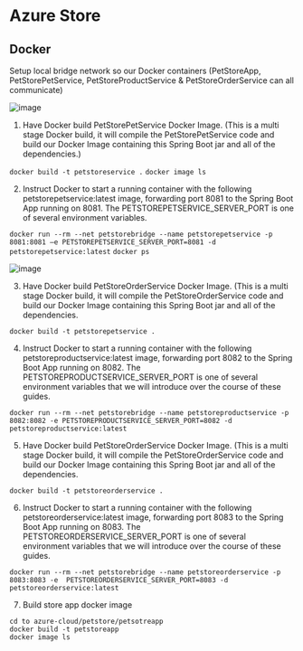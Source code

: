 # Azure Store

## Docker

Setup local bridge network so our Docker containers (PetStoreApp, PetStorePetService, PetStoreProductService & PetStoreOrderService can all communicate)

![image](https://github.com/linkgoba/Azure-Store/assets/129736461/f8f84fb6-c354-4060-bbf3-4d907c66ef31)

1. Have Docker build PetStorePetService Docker Image. (This is a multi stage Docker build, it  will compile the PetStorePetService code and build our Docker Image containing this Spring Boot jar and all of the dependencies.)

` docker build -t petstoreservice . `
` docker image ls `

2. Instruct Docker to  start a running container with the following petstorepetservice:latest image, forwarding port 8081 to the Spring Boot App running on 8081. The PETSTOREPETSERVICE_SERVER_PORT is one of several environment variables.

` docker run --rm --net petstorebridge --name petstorepetservice -p 8081:8081 –e PETSTOREPETSERVICE_SERVER_PORT=8081 -d petstorepetservice:latest ` 
` docker ps `

![image](https://github.com/linkgoba/Azure-Store/assets/129736461/4abf15d4-a8aa-4ebf-a2e1-242867e76fed)

3. Have Docker build PetStoreOrderService Docker Image. (This is a multi stage Docker build, it will compile the PetStoreOrderService code and build our Docker Image containing this Spring Boot jar and all of the dependencies.

` docker build -t petstorepetservice . `

4. Instruct Docker to start a running container with the following petstoreproductservice:latest image, forwarding port 8082 to the Spring Boot App running on 8082. The PETSTOREPRODUCTSERVICE_SERVER_PORT is one of several environment variables that we will introduce over the course of these guides. 

` docker run --rm --net petstorebridge --name petstoreproductservice -p 8082:8082 -e PETSTOREPRODUCTSERVICE_SERVER_PORT=8082 -d petstoreproductservice:latest `

5. Have Docker build PetStoreOrderService Docker Image. (This is a multi stage Docker build, it will compile the PetStoreOrderService code and build our Docker Image containing this Spring Boot jar and all of the dependencies.

` docker build -t petstoreorderservice . `

6. Instruct Docker to start a running container with the following petstoreorderservice:latest image, forwarding port 8083 to the Spring Boot App running on 8083. The PETSTOREORDERSERVICE_SERVER_PORT is one of several environment variables that we will introduce over the course of these guides.

` docker run --rm --net petstorebridge --name petstoreorderservice -p 8083:8083 -e  PETSTOREORDERSERVICE_SERVER_PORT=8083 -d petstoreorderservice:latest `

7. Build store app docker image

```  
cd to azure-cloud/petstore/petsotreapp
docker build -t petstoreapp
docker image ls
```


